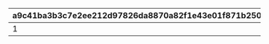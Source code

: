 |a9c41ba3b3c7e2ee212d97826da8870a82f1e43e01f871b2505768d72f5043c0|7d82d532181bc14af128a729b23afb44a5604e0380a3da44946095895c7cd3c8|a7f43ddf19228e618db70c59c1198b0b60379fd3b0e695a5ab2b522ea546e14d|bda2d79500fd283f1591a34b5e0d04ddf4d989e988188fe4b5b3f0c1d983c6ae|bcb48d2f54334bf2b74354e52704bed06acc401b633e7063c2f9e4424ded01be|15919bc0e86dc4ab2a289b6bf17bcfeafff65563128977d860ad2031b6d1435c|0b55dcab2734f3951a918b0e77fb00ec18ef0b7314acb2989e86fed059fc40ed|
| --- | --- | --- | --- | --- | --- | --- |
|1|5136061|5136005|5137061|10137110|1013701|5137072|